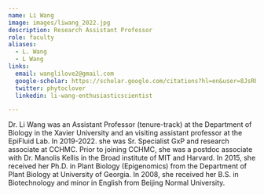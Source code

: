 ```yaml
---
name: Li Wang
image: images/liwang_2022.jpg
description: Research Assistant Professor
role: faculty
aliases:
  - L. Wang
  - L Wang
links:
  email: wanglilove2@gmail.com
  google-scholar: https://scholar.google.com/citations?hl=en&user=8JsRP9UAAAAJ
  twitter: phytoclover
  linkedin: li-wang-enthusiasticscientist

---
```


Dr. Li Wang was an Assistant Professor (tenure-track) at the Department of Biology in the Xavier University and an visiting assistant professor at the EpiFluid Lab. In 2019-2022. she was Sr. Specialist GxP and research associate at CCHMC. Prior to joining CCHMC, she was a postdoc associate with Dr. Manolis Kellis in the Broad institute of MIT and Harvard. In 2015, she received her Ph.D. in Plant Biology (Epigenomics) from the Department of Plant Biology at University of Georgia. In 2008, she received her B.S. in Biotechnology and minor in English from Beijing Normal University.
